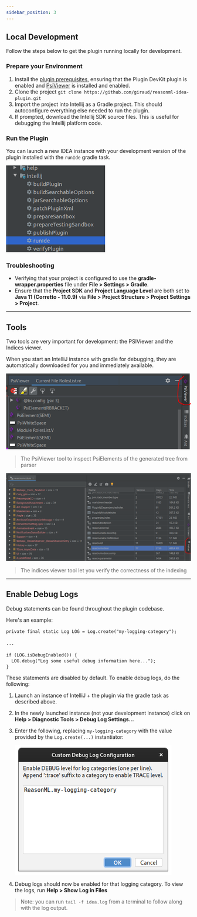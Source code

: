 ```yaml
---
sidebar_position: 3
---
```


## Local Development

Follow the steps below to get the plugin running locally for development.

### Prepare your Environment

1. Install the [plugin prerequisites](http://www.jetbrains.org/intellij/sdk/docs/tutorials/custom_language_support/prerequisites.html), ensuring that the Plugin DevKit plugin is enabled and [PsiViewer](https://plugins.jetbrains.com/plugin/227-psiviewer) is installed and enabled.  
2. Clone the project `git clone https://github.com/giraud/reasonml-idea-plugin.git`
3. Import the project into Intellij as a Gradle project. This should autoconfigure everything else needed to run the plugin.
4. If prompted, download the Intellij SDK source files. This is useful for debugging the Intellij platform code.

### Run the Plugin

You can launch a new IDEA instance with your development version of the plugin installed with the `runIde` gradle task.

![](./img/run_ide.png)

### Troubleshooting

- Verifying that your project is configured to use the **gradle-wrapper.properties** file under **File > Settings > Gradle**.
- Ensure that the **Project SDK** and **Project Language Level** are both set to **Java 11 (Corretto - 11.0.9)** via **File > Project Structure > Project Settings > Project**.

---

## Tools

Two tools are very important for development: the PSIViewer and the Indices viewer.
 
When you start an IntelliJ instance with gradle for debugging, 
they are automatically downloaded for you and immediately available.

![PSIViewer tool](./img/psiviewer_01.png)

> The PsiViewer tool to inspect PsiElements of the generated tree from parser

![Îndices viewer](./img/indicesviewer_01.png)

> The indices viewer tool let you verify the correctness of the indexing

---

## Enable Debug Logs

Debug statements can be found throughout the plugin codebase.
 
Here's an example:
```
private final static Log LOG = Log.create("my-logging-category");

...

if (LOG.isDebugEnabled()) {
  LOG.debug("Log some useful debug information here...");
}
```

These statements are disabled by default. To enable debug logs, do the following:
 1. Launch an instance of IntelliJ + the plugin via the gradle task as described above.
 2. In the newly launched instance (not your development instance) click on **Help > Diagnostic Tools > Debug Log Settings...**
 3. Enter the following, replacing `my-logging-category` with the value provided by the `Log.create(...)` instantiator:
 
    ![Log Configuration](./img/enable-logging.png)
 4. Debug logs should now be enabled for that logging category. To view the logs, run **Help > Show Log in Files**
 
 > Note: you can run `tail -f idea.log` from a terminal to follow along with the log output.
 
